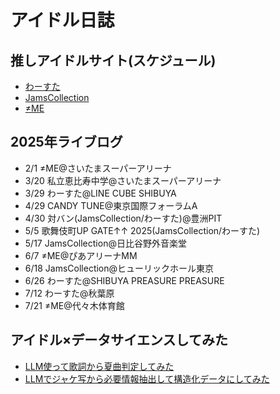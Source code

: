 # アイドル日誌

## 推しアイドルサイト(スケジュール)

- [わーすた](https://wa-suta.world/schedule/)
- [JamsCollection](https://jamscollection.jp/#/#calender_info)
- [≠ME](https://not-equal-me.jp/schedule/)

## 2025年ライブログ

- 2/1 ≠ME@さいたまスーパーアリーナ
- 3/20 私立恵比寿中学@さいたまスーパーアリーナ
- 3/29 わーすた@LINE CUBE SHIBUYA
- 4/29 CANDY TUNE@東京国際フォーラムA
- 4/30 対バン(JamsCollection/わーすた)@豊洲PIT
- 5/5 歌舞伎町UP GATE↑↑ 2025(JamsCollection/わーすた)
- 5/17 JamsCollection@日比谷野外音楽堂
- 6/7 ≠ME@ぴあアリーナMM
- 6/18 JamsCollection@ヒューリックホール東京
- 6/26 わーすた@SHIBUYA PREASURE PREASURE
- 7/12 わーすた@秋葉原
- 7/21 ≠ME@代々木体育館

## アイドル×データサイエンスしてみた

- [LLM使って歌詞から夏曲判定してみた](夏曲判定/README.md)
- [LLMでジャケ写から必要情報抽出して構造化データにしてみた](ジャケ写から構造化データを作る/README.md)